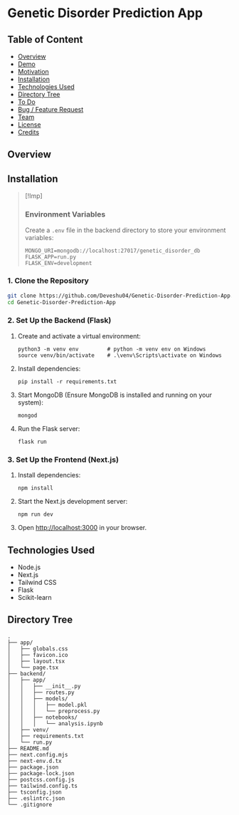 # Genetic Disorder Prediction App

## Table of Content
  * [Overview](#overview)
  * [Demo](#demo)
  * [Motivation](#motivation)
  * [Installation](#installation)
  * [Technologies Used](#technologies-used)
  * [Directory Tree](#directory-tree)
  * [To Do](#to-do)
  * [Bug / Feature Request](#bug--feature-request)
  * [Team](#team)
  * [License](#license)
  * [Credits](#credits)


## Overview


## Installation

> [!Imp]
> ### Environment Variables
> Create a `.env` file in the backend directory to store your environment variables:
> ```
> MONGO_URI=mongodb://localhost:27017/genetic_disorder_db
> FLASK_APP=run.py
> FLASK_ENV=development
> ```

### 1. Clone the Repository

```sh
git clone https://github.com/Deveshu04/Genetic-Disorder-Prediction-App.git
cd Genetic-Disorder-Prediction-App
```

### 2. Set Up the Backend (Flask)

1. Create and activate a virtual environment:
    ```
    python3 -m venv env         # python -m venv env on Windows
    source venv/bin/activate    # .\venv\Scripts\activate on Windows
    ```

2. Install dependencies:
    ```
    pip install -r requirements.txt
    ```

3. Start MongoDB (Ensure MongoDB is installed and running on your system):
    ```
    mongod
    ```

4. Run the Flask server:
    ```
    flask run
    ````

### 3. Set Up the Frontend (Next.js)
1. Install dependencies:
    ```
    npm install
    ```

2. Start the Next.js development server:
    ```
    npm run dev
    ```

3. Open [http://localhost:3000](http://localhost:3000) in your browser.



## Technologies Used
- Node.js
- Next.js
- Tailwind CSS
- Flask
- Scikit-learn

## Directory Tree
```
.
├── app/
│   ├── globals.css
│   ├── favicon.ico
│   ├── layout.tsx
│   └── page.tsx
├── backend/
│   ├── app/
│   │   ├── __init__.py
│   │   ├── routes.py
│   │   ├── models/
│   │   │   ├── model.pkl
│   │   │   └── preprocess.py
│   │   ├── notebooks/
│   │   │   └── analysis.ipynb
│   ├── venv/
│   ├── requirements.txt
│   └── run.py
├── README.md
├── next.config.mjs
├── next-env.d.tx
├── package.json
├── package-lock.json
├── postcss.config.js
├── tailwind.config.ts
├── tsconfig.json
├── .eslintrc.json
└── .gitignore
```